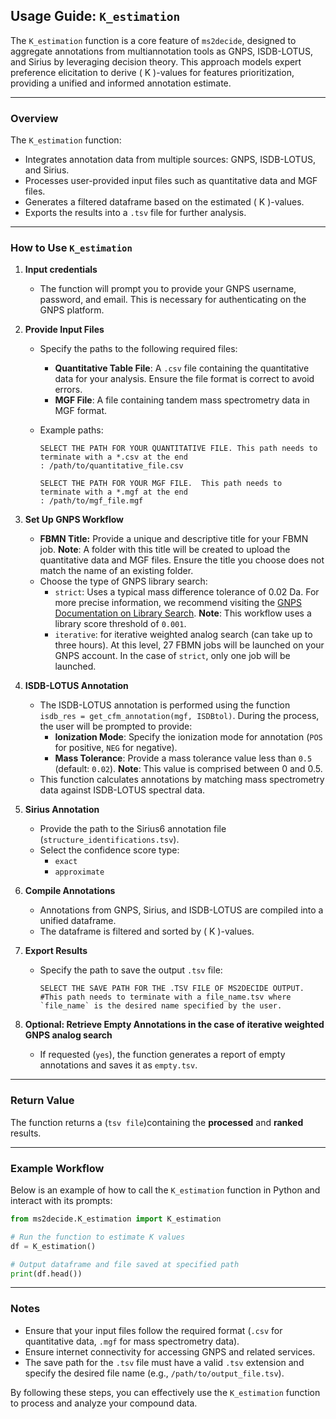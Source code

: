 ## Usage Guide: `K_estimation`

The `K_estimation` function is a core feature of `ms2decide`, designed to aggregate annotations from multiannotation tools as GNPS, ISDB-LOTUS, and Sirius by leveraging decision theory. This approach models expert preference elicitation to derive \( K \)-values for features prioritization, providing a unified and informed annotation estimate.

---

### **Overview**
The `K_estimation` function:
- Integrates annotation data from multiple sources: GNPS, ISDB-LOTUS, and Sirius.
- Processes user-provided input files such as quantitative data and MGF files.
- Generates a filtered dataframe based on the estimated \( K \)-values.
- Exports the results into a `.tsv` file for further analysis.

---

### **How to Use `K_estimation`**

1. **Input credentials**
   - The function will prompt you to provide your GNPS username, password, and email. This is necessary for authenticating on the GNPS platform.

2. **Provide Input Files**
   - Specify the paths to the following required files:
     - **Quantitative Table File**: A `.csv` file containing the quantitative data for your analysis. Ensure the file format is correct to avoid errors.
     - **MGF File**: A file containing tandem mass spectrometry data in MGF format.
 
   
   - Example paths:
     ```plaintext
     SELECT THE PATH FOR YOUR QUANTITATIVE FILE. This path needs to terminate with a *.csv at the end 
     : /path/to/quantitative_file.csv

     SELECT THE PATH FOR YOUR MGF FILE.  This path needs to terminate with a *.mgf at the end 
     : /path/to/mgf_file.mgf
     ```

3. **Set Up GNPS Workflow**
   - **FBMN Title:** Provide a unique and descriptive title for your FBMN job. **Note**: A folder with this title will be created to upload the quantitative data and MGF files. Ensure the title you choose does not match the name of an existing folder.
   - Choose the type of GNPS library search:
     - `strict`: Uses a typical mass difference tolerance of 0.02 Da. For more precise information, we recommend visiting the [GNPS Documentation on Library Search](https://ccms-ucsd.github.io/GNPSDocumentation/librarysearch/). **Note**: This workflow uses a library score threshold of `0.001`.
     - `iterative`: for iterative weighted analog search (can take up to three hours).
At this level, 27 FBMN jobs will be launched on your GNPS account. In the case of `strict`, only one job will be launched.

4. **ISDB-LOTUS Annotation**
   - The ISDB-LOTUS annotation is performed using the function `isdb_res = get_cfm_annotation(mgf, ISDBtol)`. During the process, the user will be prompted to provide:
     - **Ionization Mode**: Specify the ionization mode for annotation (`POS` for positive, `NEG` for negative).
     - **Mass Tolerance**: Provide a mass tolerance value less than `0.5` (default: `0.02`). **Note**: This value is comprised between 0 and 0.5.
   - This function calculates annotations by matching mass spectrometry data against ISDB-LOTUS spectral data.

5. **Sirius Annotation**
   - Provide the path to the Sirius6 annotation file (`structure_identifications.tsv`).
   - Select the confidence score type:
     - `exact`
     - `approximate`

6. **Compile Annotations**
   - Annotations from GNPS, Sirius, and ISDB-LOTUS are compiled into a unified dataframe.
   - The dataframe is filtered and sorted by \( K \)-values.

7. **Export Results**
   - Specify the path to save the output `.tsv` file:
     ```plaintext
     SELECT THE SAVE PATH FOR THE .TSV FILE OF MS2DECIDE OUTPUT. 
     #This path needs to terminate with a file_name.tsv where `file_name` is the desired name specified by the user.
     ```

8. **Optional: Retrieve Empty Annotations in the case of iterative weighted GNPS analog search**
   - If requested (`yes`), the function generates a report of empty annotations and saves it as `empty.tsv`.

---

### **Return Value**
The function returns a (`tsv file`)containing the **processed** and **ranked** results.

---

### **Example Workflow**
Below is an example of how to call the `K_estimation` function in Python and interact with its prompts:

```python
from ms2decide.K_estimation import K_estimation

# Run the function to estimate K values
df = K_estimation()

# Output dataframe and file saved at specified path
print(df.head())
```

---

### **Notes**
- Ensure that your input files follow the required format (`.csv` for quantitative data, `.mgf` for mass spectrometry data).
- Ensure internet connectivity for accessing GNPS and related services.
- The save path for the `.tsv` file must have a valid `.tsv` extension and specify the desired file name (e.g., `/path/to/output_file.tsv`).

By following these steps, you can effectively use the `K_estimation` function to process and analyze your compound data.

